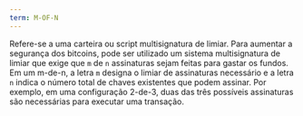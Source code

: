 ```yaml
---
term: M-OF-N
---
```


Refere-se a uma carteira ou script multisignatura de limiar. Para aumentar a segurança dos bitcoins, pode ser utilizado um sistema multisignatura de limiar que exige que `m` de `n` assinaturas sejam feitas para gastar os fundos. Em um m-de-n, a letra `m` designa o limiar de assinaturas necessário e a letra `n` indica o número total de chaves existentes que podem assinar. Por exemplo, em uma configuração 2-de-3, duas das três possíveis assinaturas são necessárias para executar uma transação.